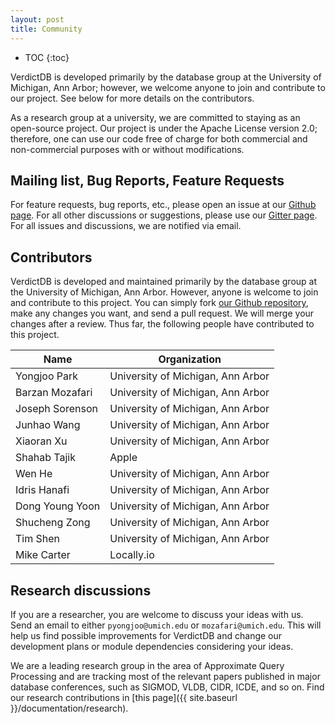 ```yaml
---
layout: post
title: Community
---
```


* TOC
{:toc}

VerdictDB is developed primarily by the database group at the University of Michigan, Ann Arbor; however, we welcome anyone to join and contribute to our project. See below for more details on the contributors.

As a research group at a university, we are committed to staying as an open-source project. Our project is under the Apache License version 2.0; therefore, one can use our code free of charge for both commercial and non-commercial purposes with or without modifications.

<!-- Several multinational corporations are now testing VerdictDB on top of their own data analytics platforms, and our team is supporting them. -->


## Mailing list, Bug Reports, Feature Requests

For feature requests, bug reports, etc., please open an issue at our [Github page](https://github.com/mozafari/verdictdb/issues). For all other discussions or suggestions, please use our [Gitter page](https://gitter.im/verdictdb/chat). For all issues and discussions, we are notified via email.



## Contributors

VerdictDB is developed and maintained primarily by the database group at the University of Michigan, Ann Arbor. However, anyone is welcome to join and contribute to this project. You can simply fork [our Github repository](https://github.com/mozafari/verdictdb), make any changes you want, and send a pull request. We will merge your changes after a review. Thus far, the following people have contributed to this project.

| Name            | Organization                      |
|-----------------|-----------------------------------|
| Yongjoo Park    | University of Michigan, Ann Arbor |
| Barzan Mozafari | University of Michigan, Ann Arbor |
| Joseph Sorenson | University of Michigan, Ann Arbor |
| Junhao Wang     | University of Michigan, Ann Arbor |
| Xiaoran Xu      | University of Michigan, Ann Arbor |
| Shahab Tajik    | Apple                             |
| Wen He          | University of Michigan, Ann Arbor |
| Idris Hanafi    | University of Michigan, Ann Arbor |
| Dong Young Yoon | University of Michigan, Ann Arbor |
| Shucheng Zong   | University of Michigan, Ann Arbor |
| Tim Shen        | University of Michigan, Ann Arbor |
| Mike Carter     | Locally.io                        |


## Research discussions

If you are a researcher, you are welcome to discuss your ideas with us. Send an email to either `pyongjoo@umich.edu` or `mozafari@umich.edu`. This will help us find possible improvements for VerdictDB and change our development plans or module dependencies considering your ideas.

We are a leading research group in the area of Approximate Query Processing and are tracking most of the relevant papers published in major database conferences, such as SIGMOD, VLDB, CIDR, ICDE, and so on. Find our research contributions in [this page]({{ site.baseurl }}/documentation/research).
